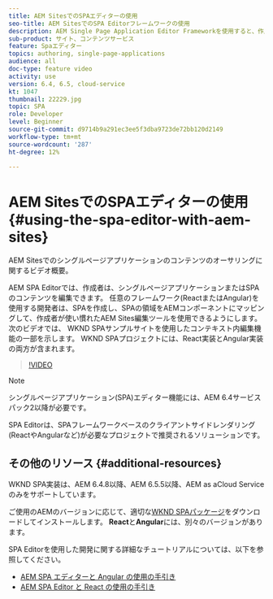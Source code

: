 ```yaml
---
title: AEM SitesでのSPAエディターの使用
seo-title: AEM SitesでのSPA Editorフレームワークの使用
description: AEM Single Page Application Editor Frameworkを使用すると、作成者は、シングルページアプリケーションまたはSPA用にコンテンツを編集できます。 ReactまたはAngularフレームワークのいずれかを使用する開発者は、SPAを作成し、SPAの領域をAEMコンポーネントにマッピングして、作成者が使い慣れたAEM Sites編集ツールを使用できるようにします。
sub-product: サイト、コンテンツサービス
feature: Spaエディター
topics: authoring, single-page-applications
audience: all
doc-type: feature video
activity: use
version: 6.4, 6.5, cloud-service
kt: 1047
thumbnail: 22229.jpg
topic: SPA
role: Developer
level: Beginner
source-git-commit: d9714b9a291ec3ee5f3dba9723de72bb120d2149
workflow-type: tm+mt
source-wordcount: '287'
ht-degree: 12%

---
```



# AEM SitesでのSPAエディターの使用{#using-the-spa-editor-with-aem-sites}

AEM Sitesでのシングルページアプリケーションのコンテンツのオーサリングに関するビデオ概要。

AEM SPA Editorでは、作成者は、シングルページアプリケーションまたはSPAのコンテンツを編集できます。 任意のフレームワーク(ReactまたはAngular)を使用する開発者は、SPAを作成し、SPAの領域をAEMコンポーネントにマッピングして、作成者が使い慣れたAEM Sites編集ツールを使用できるようにします。 次のビデオでは、 WKND SPAサンプルサイトを使用したコンテキスト内編集機能の一部を示します。 WKND SPAプロジェクトには、React実装とAngular実装の両方が含まれます。

>[!VIDEO](https://video.tv.adobe.com/v/22229?quality=12&learn=on)

>[!NOTE]
>
> シングルページアプリケーション(SPA)エディター機能には、AEM 6.4サービスパック2以降が必要です。
>
> SPA Editorは、SPAフレームワークベースのクライアントサイドレンダリング(ReactやAngularなど)が必要なプロジェクトで推奨されるソリューションです。

## その他のリソース {#additional-resources}

WKND SPA実装は、AEM 6.4.8以降、AEM 6.5.5以降、AEM as aCloud Serviceのみをサポートしています。

ご使用のAEMのバージョンに応じて、適切な[WKND SPAパッケージ](https://github.com/adobe/aem-guides-wknd-spa/releases)をダウンロードしてインストールします。 **React**&#x200B;と&#x200B;**Angular**&#x200B;には、別々のバージョンがあります。

SPA Editorを使用した開発に関する詳細なチュートリアルについては、以下を参照してください。

* [AEM SPA エディターと Angular の使用の手引き](https://docs.adobe.com/content/help/ja-JP/experience-manager-learn/spa-angular-tutorial/overview.html)
* [AEM SPA Editor と React の使用の手引き](https://docs.adobe.com/content/help/ja-JP/experience-manager-learn/spa-react-tutorial/overview.html)
